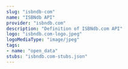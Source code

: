 ```yaml
---
slug: "isbndb-com"
name: "ISBNdb API"
provider: "isbndb.com"
description: "Definition of ISBNdb.com API"
logo: "isbndb.com-logo.jpeg"
logoMediaType: "image/jpeg"
tags:
- name: "open_data"
stubs: "isbndb.com-stubs.json"
---
```

